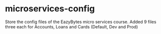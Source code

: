 # microservices-config
Store the config files of the EazyBytes micro services course. 
Added 9 files three each for Accounts, Loans and Cards (Default, Dev and Prod) 
